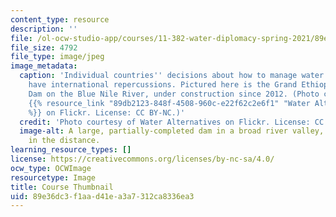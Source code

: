 ```yaml
---
content_type: resource
description: ''
file: /ol-ocw-studio-app/courses/11-382-water-diplomacy-spring-2021/89e36dc3f1aad41ea3a7312ca8336ea3_11-382s20-th.jpg
file_size: 4792
file_type: image/jpeg
image_metadata:
  caption: 'Individual countries'' decisions about how to manage water resources can
    have international repercussions. Pictured here is the Grand Ethiopian Renaissance
    Dam on the Blue Nile River, under construction since 2012. (Photo courtesy of
    {{% resource_link "89db2123-848f-4508-960c-e22f62c2e6f1" "Water Alternatives"
    %}} on Flickr. License: CC BY-NC.)'
  credit: 'Photo courtesy of Water Alternatives on Flickr. License: CC BY-NC.'
  image-alt: A large, partially-completed dam in a broad river valley, with hills
    in the distance.
learning_resource_types: []
license: https://creativecommons.org/licenses/by-nc-sa/4.0/
ocw_type: OCWImage
resourcetype: Image
title: Course Thumbnail
uid: 89e36dc3-f1aa-d41e-a3a7-312ca8336ea3
---
```

